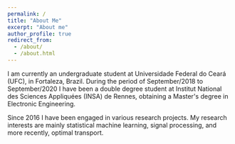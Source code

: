 ```yaml
---
permalink: /
title: "About Me"
excerpt: "About me"
author_profile: true
redirect_from: 
  - /about/
  - /about.html
---
```


I am currently an undergraduate student at Universidade Federal do Ceará (UFC), in Fortaleza, Brazil. During the period
of September/2018 to September/2020 I have been a double degree student at Institut National des Sciences Appliquées (INSA)
de Rennes, obtaining a Master's degree in Electronic Engineering.

Since 2016 I have been engaged in various research projects. My research interests are mainly statistical machine learning,
signal processing, and more recently, optimal transport.